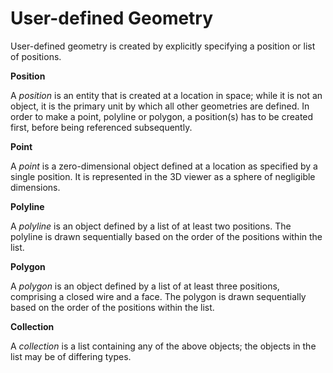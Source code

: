 # User-defined Geometry

User-defined geometry is created by explicitly specifying a position or list of positions. 

__**Position**__

A _position_ is an entity that is created at a location in space; while it is not an object, it is the primary unit by which all other geometries are defined. In order to make a point, polyline or polygon, a position(s) has to be created first, before being referenced subsequently. 

__**Point**__

A _point_ is a zero-dimensional object defined at a location as specified by a single position. It is represented in the 3D viewer as a sphere of negligible dimensions.

__**Polyline**__

A _polyline_ is an object defined by a list of at least two positions. The polyline is drawn sequentially based on the order of the positions within the list. 

__**Polygon**__

A _polygon_ is an object defined by a list of at least three positions, comprising a closed wire and a face. The polygon is drawn sequentially based on the order of the positions within the list. 

__**Collection**__

A _collection_ is a list containing any of the above objects; the objects in the list may be of differing types.